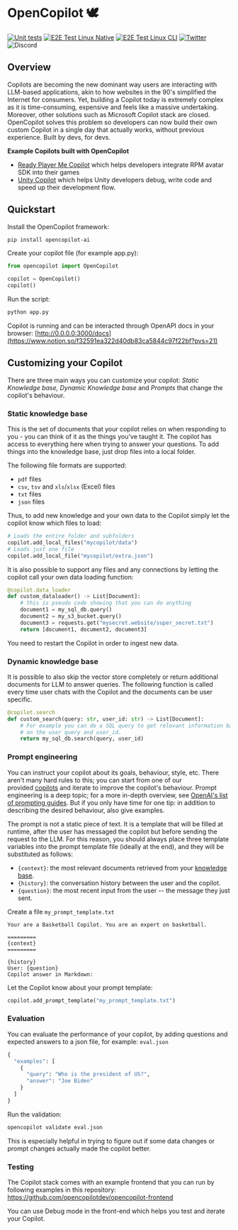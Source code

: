 # OpenCopilot 🕊️

[![Unit tests](https://github.com/opencopilotdev/opencopilot/actions/workflows/unit_test.yml/badge.svg)](https://github.com/opencopilotdev/opencopilot/actions/workflows/unit_test.yml)
[![E2E Test Linux Native](https://github.com/opencopilotdev/opencopilot/actions/workflows/e2e_test_linux_native_openai.yml/badge.svg)](https://github.com/opencopilotdev/opencopilot/actions/workflows/e2e_test_linux_native_openai.yml)
[![E2E Test Linux CLI](https://github.com/opencopilotdev/opencopilot/actions/workflows/e2e_test_cli.yml/badge.svg)](https://github.com/opencopilotdev/opencopilot/actions/workflows/e2e_test_cli.yml)
[![Twitter](https://img.shields.io/twitter/url/https/twitter.com/opencopilot.svg?style=social&label=Follow%20%40OpenCopilot)](https://twitter.com/OpenCopilot)
![Discord](https://img.shields.io/discord/1133675019478782072?logo=discord&label=OpenCopilot)


## Overview

Copilots are becoming the new dominant way users are interacting with LLM-based applications, akin to how websites in the 90's simplified the Internet for consumers. Yet, building a Copilot today is extremely complex as it is time-consuming, expensive and feels like a massive undertaking. Moreover, other solutions such as Microsoft Copilot stack are closed. OpenCopilot solves this problem so developers can now build their own custom Copilot in a single day that actually works, without previous experience. Built by devs, for devs.

**Example Copilots built with OpenCopilot**

- [Ready Player Me Copilot](https://rpm.opencopilot.dev/) which helps developers integrate RPM avatar SDK into their games
- [Unity Copilot](https://unity.opencopilot.dev/) which helps Unity developers debug, write code and speed up their development flow.

## Quickstart

Install the OpenCopilot framework:

```bash
pip install opencopilot-ai
```

Create your copilot file (for example app.py):

```python
from opencopilot import OpenCopilot

copilot = OpenCopilot()
copilot()
```

Run the script:

```bash
python app.py
```

Copilot is running and can be interacted through OpenAPI docs in your browser: [http://0.0.0.0:3000/docs](https://www.notion.so/f32591ea322d40db83ca5844c97f22bf?pvs=21)

## Customizing your Copilot

There are three main ways you can customize your copilot: *Static Knowledge base, Dynamic Knowledge base* and *Prompts* that change the copilot's behaviour.

### **Static knowledge base**

This is the set of documents that your copilot relies on when responding to you - you can think of it as the things you've taught it. The copilot has access to everything here when trying to answer your questions. To add things into the knowledge base, just drop files into a local folder.

The following file formats are supported:

- `pdf` files
- `csv`, `tsv` and `xls`/`xlsx` (Excel) files
- `txt` files
- `json` files

Thus, to add new knowledge and your own data to the Copilot simply let the copilot know which files to load:

```python
# Loads the entire folder and subfolders
copilot.add_local_files("mycopilot/data")
# Loads just one file
copilot.add_local_file("mycopilot/extra.json")
```

It is also possible to support any files and any connections by letting the copilot call your own data loading function:

```python
@copilot.data_loader
def custom_dataloader() -> List[Document]:
    # this is pseudo code showing that you can do anything
    document1 = my_sql_db.query()
    document2 = my_s3_bucket.query()
    document3 = requests.get("mysecret.website/super_secret.txt")
    return [document1, document2, document3]
```

You need to restart the Copilot in order to ingest new data.

### Dynamic knowledge base

It is possible to also skip the vector store completely or return additional documents for LLM to answer queries. The following function is called every time user chats with the Copilot and the documents can be user specific.

```python
@copilot.search
def custom_search(query: str, user_id: str) -> List[Document]:
    # For example you can do a SQL query to get relevant information based 
    # on the user query and user_id. 
    return my_sql_db.search(query, user_id)
```

### Prompt engineering

You can instruct your copilot about its goals, behaviour, style, etc. There aren't many hard rules to this; you can start from one of our provided [copilots](https://github.com/nftport/opencopilot/tree/master/copilots) and iterate to improve the copilot's behaviour. Prompt engineering is a deep topic; for a more in-depth overview, see [OpenAI's list of prompting guides](https://github.com/openai/openai-cookbook#prompting-guides). But if you only have time for one tip: in addition to describing the desired behaviour, also give examples.

The prompt is not a static piece of text. It is a template that will be filled at runtime, after the user has messaged the copilot but before sending the request to the LLM. For this reason, you should always place three template variables into the prompt template file (ideally at the end), and they will be substituted as follows:

- `{context}`: the most relevant documents retrieved from your [knowledge base](https://github.com/nftport/opencopilot#knowledge-base).
- `{history}`: the conversation history between the user and the copilot.
- `{question}`: the most recent input from the user -- the message they just sent.

Create a file `my_prompt_template.txt`

```
Your are a Basketball Copilot. You are an expert on basketball.

=========
{context}
=========

{history}
User: {question}
Copilot answer in Markdown:
```

Let the Copilot know about your prompt template:

```python
copilot.add_prompt_template("my_prompt_template.txt")
```

### Evaluation

You can evaluate the performance of your copilot, by adding questions and expected answers to a json file, for example: `eval.json`

```python
{
  "examples": [
    {
      "query": "Who is the president of US?",
      "answer": "Joe Biden"
    }
  ]
}
```

Run the validation:

```bash
opencopilot validate eval.json
```

This is especially helpful in trying to figure out if some data changes or prompt changes actually made the copilot better.

### Testing

The Copilot stack comes with an example frontend that you can run by following examples in this repository: https://github.com/opencopilotdev/opencopilot-frontend

You can use Debug mode in the front-end which helps you test and iterate your Copilot.